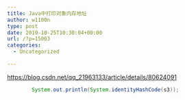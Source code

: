 ```yaml
---
title: Java中打印对象内存地址
author: w1100n
type: post
date: 2019-10-25T10:30:04+00:00
url: /?p=15063
categories:
  - Uncategorized

---
```

https://blog.csdn.net/qq_21963133/article/details/80624091

```java        String s3 = "helloworld";
        System.out.println(System.identityHashCode(s3));

```